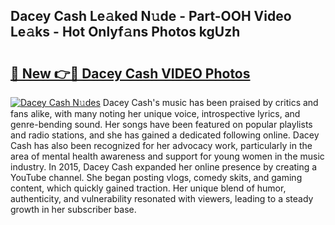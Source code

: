 ## Dacey Cash Le𝚊ked N𝚞de - Part-OOH Video Le𝚊ks - Hot Onlyf𝚊ns Photos kgUzh

# <h2><a href="http://ab4743.deff.icu/?id=Dacey+Cash">🔗 New 👉🔴 Dacey Cash VIDEO Photos</a></h2>

[![Dacey Cash N𝚞des](https://i.imgur.com/rIISA9y.gif)](http://ab4743.deff.icu/?id=Dacey+Cash)
Dacey Cash's music has been praised by critics and fans alike, with many noting her unique voice, introspective lyrics, and genre-bending sound. Her songs have been featured on popular playlists and radio stations, and she has gained a dedicated following online. Dacey Cash has also been recognized for her advocacy work, particularly in the area of mental health awareness and support for young women in the music industry. In 2015, Dacey Cash expanded her online presence by creating a YouTube channel. She began posting vlogs, comedy skits, and gaming content, which quickly gained traction. Her unique blend of humor, authenticity, and vulnerability resonated with viewers, leading to a steady growth in her subscriber base.
